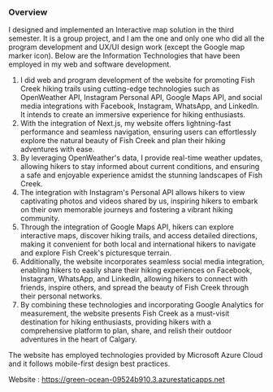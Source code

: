 ### Overview

I designed and implemented an Interactive map solution in the third semester. It is a group project, and I am the one and only one who did all the program development and UX/UI design work (except the Google map marker icon). Below are the Information Technologies that have been employed in my web and software development.

1.  I did web and program development of the website for promoting Fish Creek hiking trails using cutting-edge technologies such as OpenWeather API, Instagram Personal API, Google Maps API, and social media integrations with Facebook, Instagram, WhatsApp, and LinkedIn. It intends to create an immersive experience for hiking enthusiasts.
2.  With the integration of Next.js, my website offers lightning-fast performance and seamless navigation, ensuring users can effortlessly explore the natural beauty of Fish Creek and plan their hiking adventures with ease.
3.  By leveraging OpenWeather's data, I provide real-time weather updates, allowing hikers to stay informed about current conditions, and ensuring a safe and enjoyable experience amidst the stunning landscapes of Fish Creek.
4.  The integration with Instagram's Personal API allows hikers to view captivating photos and videos shared by us, inspiring hikers to embark on their own memorable journeys and fostering a vibrant hiking community.
5.  Through the integration of Google Maps API, hikers can explore interactive maps, discover hiking trails, and access detailed directions, making it convenient for both local and international hikers to navigate and explore Fish Creek's picturesque terrain.
6.  Additionally, the website incorporates seamless social media integration, enabling hikers to easily share their hiking experiences on Facebook, Instagram, WhatsApp, and LinkedIn, allowing hikers to connect with friends, inspire others, and spread the beauty of Fish Creek through their personal networks.
7.  By combining these technologies and incorporating Google Analytics for measurement, the website presents Fish Creek as a must-visit destination for hiking enthusiasts, providing hikers with a comprehensive platform to plan, share, and relish their outdoor adventures in the heart of Calgary.

The website has employed technologies provided by Microsoft Azure Cloud and it follows mobile-first design best practices.

Website : https://green-ocean-09524b910.3.azurestaticapps.net

